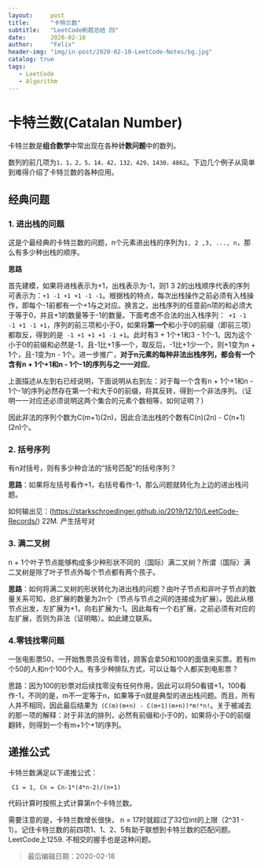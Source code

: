 ```yaml
---
layout:     post
title:      "卡特兰数"
subtitle:   "LeetCode刷题总结 四"
date:       2020-02-10
author:     "Felix"
header-img: "img/in-post/2020-02-10-LeetCode-Notes/bg.jpg"
catalog: true
tags:
   - LeetCode
   - Algorithm
---
```


# 卡特兰数(Catalan Number)

卡特兰数是**组合数学**中常出现在各种**计数问题**中的数列。

数列的前几项为`1，1，2，5，14，42，132，429，1430，4862`。下边几个例子从简单到难得介绍了卡特兰数的各种应用。

## 经典问题

### 1. 进出栈的问题

这是个最经典的卡特兰数的问题，n个元素进出栈的序列为`1, 2 ,3, ..., n`，那么有多少种出栈的顺序。

**思路**

首先建模，如果将进栈表示为+1，出栈表示为-1，则1 3 2的出栈顺序代表的序列可表示为：` +1 -1 +1 +1 -1 -1 `。根据栈的特点，每次出栈操作之前必须有入栈操作，即每个-1前都有一个+1与之对应。换言之，出栈序列的任意前n项的和必须大于等于0，并且+1的数量等于-1的数量。下面考虑不合法的出入栈序列：` +1 -1 -1 +1 -1 +1`，序列的前三项和小于0，如果将**第一个**和小于0的前缀（即前三项）都取反，得到的是` -1 +1 +1 +1 -1 +1`。此时有3 + 1个+1和3 - 1个-1。因为这个小于0的前缀和必然是-1，且-1比+1多一个，取反后，-1比+1少一个，则+1变为n + 1个，且-1变为n - 1个。进一步推广，**对于n元素的每种非法出栈序列，都会有一个含有n + 1个+1和n - 1个-1的序列与之一一对应**。

上面描述从左到右已经说明，下面说明从右到左：对于每一个含有n + 1个+1和n - 1个-1的序列必然存在第一个和大于0的前缀，将其反转，得到一个非法序列。（证明一一对应还必须说明这两个集合的元素个数相等，如何证明？）

因此非法的序列个数为C(m+1)(2n)，因此合法出栈的个数有C(n)(2n) - C(n+1)(2n)个。

### 2. 括号序列

有n对括号，则有多少种合法的“括号匹配”的括号序列？

**思路**：如果将左括号看作+1，右括号看作-1，那么问题就转化为上边的进出栈问题。

如何输出见：(<https://starkschroedinger.github.io/2019/12/10/LeetCode-Records/>) 22M. 产生括号对

### 3. 满二叉树

n + 1个叶子节点能够构成多少种形状不同的（国际）满二叉树？所谓（国际）满二叉树是除了叶子节点外每个节点都有两个孩子。

**思路**：如何将满二叉树的形状转化为进出栈的问题？由叶子节点和非叶子节点的数量关系可知，总扩展的数量为2n个（节点与节点之间的连接成为扩展）。因此从根节点出发，左扩展为+1，向右扩展为-1。因此每有一个右扩展，之前必须有对应的左扩展，否则为非法（证明略）。如此建立联系。

### 4.零钱找零问题

一张电影票50，一开始售票员没有零钱，顾客会拿50和100的面值来买票。若有m个50的人和n个100个人。有多少种排队方式，可以让每个人都买到电影票？

思路：因为100的钞票对后续找零没有任何作用，因此可以将50看错+1，100看作-1，不同的是，m不一定等于n，如果等于n就是典型的进出栈问题。而且，所有人并不相同，因此最后结果为` (C(m)(m+n) - C(m+1)(m+n))*m!*n!`。关于被减去的那一项的解释：对于非法的排列，必然有前缀和小于0的，如果将小于0的前缀翻转，则得到一个有m+1个+1的序列。

## 递推公式

卡特兰数满足以下递推公式：

` C1 = 1, Cn = Cn-1*(4*n-2)/(n+1)`

代码计算时按照上式计算第n个卡特兰数。

需要注意的是，卡特兰数增长很快， n = 17时就超过了32位int的上限（2^31 - 1）。记住卡特兰数的前四项1、1、2、5有助于联想到卡特兰数的匹配问题。LeetCode上1259. 不相交的握手也是这种问题。

> 最后编辑日期：2020-02-18